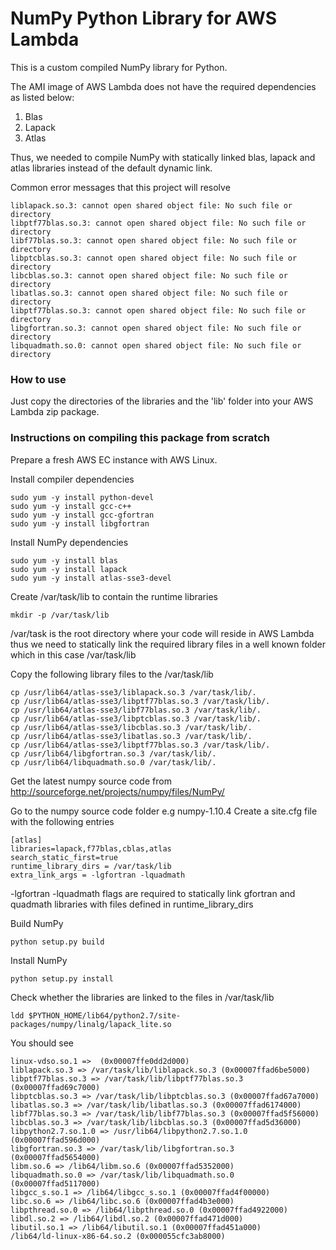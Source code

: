 NumPy Python Library for AWS Lambda
===========================================

This is a custom compiled NumPy library for Python. 

The AMI image of AWS Lambda does not have the required dependencies as listed below:

1. Blas
2. Lapack
3. Atlas

Thus, we needed to compile NumPy with statically linked blas, lapack and atlas libraries instead of the default dynamic link.

Common error messages that this project will resolve

	liblapack.so.3: cannot open shared object file: No such file or directory
	libptf77blas.so.3: cannot open shared object file: No such file or directory
	libf77blas.so.3: cannot open shared object file: No such file or directory
	libptcblas.so.3: cannot open shared object file: No such file or directory
	libcblas.so.3: cannot open shared object file: No such file or directory
	libatlas.so.3: cannot open shared object file: No such file or directory
	libptf77blas.so.3: cannot open shared object file: No such file or directory
	libgfortran.so.3: cannot open shared object file: No such file or directory
	libquadmath.so.0: cannot open shared object file: No such file or directory

### How to use

Just copy the directories of the libraries and the 'lib' folder into your AWS Lambda zip package.

### Instructions on compiling this package from scratch

Prepare a fresh AWS EC instance with AWS Linux.

Install compiler dependencies

	sudo yum -y install python-devel
	sudo yum -y install gcc-c++
	sudo yum -y install gcc-gfortran
	sudo yum -y install libgfortran

Install NumPy dependencies 

	sudo yum -y install blas
	sudo yum -y install lapack
	sudo yum -y install atlas-sse3-devel

Create /var/task/lib to contain the runtime libraries

	mkdir -p /var/task/lib

/var/task is the root directory where your code will reside in AWS Lambda thus we need to statically link the required library files in a well known folder which in this case /var/task/lib

Copy the following library files to the /var/task/lib

	cp /usr/lib64/atlas-sse3/liblapack.so.3 /var/task/lib/.
	cp /usr/lib64/atlas-sse3/libptf77blas.so.3 /var/task/lib/.
	cp /usr/lib64/atlas-sse3/libf77blas.so.3 /var/task/lib/.
	cp /usr/lib64/atlas-sse3/libptcblas.so.3 /var/task/lib/.
	cp /usr/lib64/atlas-sse3/libcblas.so.3 /var/task/lib/.
	cp /usr/lib64/atlas-sse3/libatlas.so.3 /var/task/lib/.
	cp /usr/lib64/atlas-sse3/libptf77blas.so.3 /var/task/lib/.
	cp /usr/lib64/libgfortran.so.3 /var/task/lib/.
	cp /usr/lib64/libquadmath.so.0 /var/task/lib/.

Get the latest numpy source code from http://sourceforge.net/projects/numpy/files/NumPy/

Go to the numpy source code folder e.g numpy-1.10.4
Create a site.cfg file with the following entries

	[atlas]
	libraries=lapack,f77blas,cblas,atlas
	search_static_first=true
	runtime_library_dirs = /var/task/lib
	extra_link_args = -lgfortran -lquadmath

-lgfortran -lquadmath flags are required to statically link gfortran and quadmath libraries with files defined in runtime_library_dirs

Build NumPy

	python setup.py build

Install NumPy

	python setup.py install

Check whether the libraries are linked to the files in /var/task/lib

	ldd $PYTHON_HOME/lib64/python2.7/site-packages/numpy/linalg/lapack_lite.so

You should see

	linux-vdso.so.1 =>  (0x00007ffe0dd2d000)
	liblapack.so.3 => /var/task/lib/liblapack.so.3 (0x00007ffad6be5000)
	libptf77blas.so.3 => /var/task/lib/libptf77blas.so.3 (0x00007ffad69c7000)
	libptcblas.so.3 => /var/task/lib/libptcblas.so.3 (0x00007ffad67a7000)
	libatlas.so.3 => /var/task/lib/libatlas.so.3 (0x00007ffad6174000)
	libf77blas.so.3 => /var/task/lib/libf77blas.so.3 (0x00007ffad5f56000)
	libcblas.so.3 => /var/task/lib/libcblas.so.3 (0x00007ffad5d36000)
	libpython2.7.so.1.0 => /usr/lib64/libpython2.7.so.1.0 (0x00007ffad596d000)
	libgfortran.so.3 => /var/task/lib/libgfortran.so.3 (0x00007ffad5654000)
	libm.so.6 => /lib64/libm.so.6 (0x00007ffad5352000)
	libquadmath.so.0 => /var/task/lib/libquadmath.so.0 (0x00007ffad5117000)
	libgcc_s.so.1 => /lib64/libgcc_s.so.1 (0x00007ffad4f00000)
	libc.so.6 => /lib64/libc.so.6 (0x00007ffad4b3e000)
	libpthread.so.0 => /lib64/libpthread.so.0 (0x00007ffad4922000)
	libdl.so.2 => /lib64/libdl.so.2 (0x00007ffad471d000)
	libutil.so.1 => /lib64/libutil.so.1 (0x00007ffad451a000)
	/lib64/ld-linux-x86-64.so.2 (0x000055cfc3ab8000)

